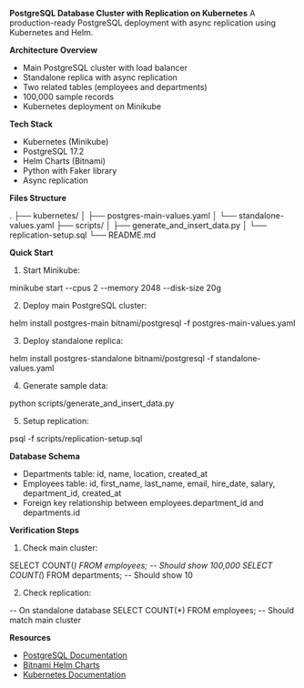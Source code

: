 **PostgreSQL Database Cluster with Replication on Kubernetes**
A production-ready PostgreSQL deployment with async replication using Kubernetes and Helm.

**Architecture Overview**
- Main PostgreSQL cluster with load balancer
- Standalone replica with async replication
- Two related tables (employees and departments)
- 100,000 sample records
- Kubernetes deployment on Minikube

**Tech Stack**
- Kubernetes (Minikube)
- PostgreSQL 17.2
- Helm Charts (Bitnami)
- Python with Faker library
- Async replication

**Files Structure**

.
├── kubernetes/
│   ├── postgres-main-values.yaml
│   └── standalone-values.yaml
├── scripts/
│   ├── generate_and_insert_data.py
│   └── replication-setup.sql
└── README.md


**Quick Start**
1. Start Minikube:

minikube start --cpus 2 --memory 2048 --disk-size 20g


2. Deploy main PostgreSQL cluster:

helm install postgres-main bitnami/postgresql -f postgres-main-values.yaml


3. Deploy standalone replica:

helm install postgres-standalone bitnami/postgresql -f standalone-values.yaml


4. Generate sample data:

python scripts/generate_and_insert_data.py


5. Setup replication:

psql -f scripts/replication-setup.sql

**Database Schema**
- Departments table: id, name, location, created_at
- Employees table: id, first_name, last_name, email, hire_date, salary, department_id, created_at
- Foreign key relationship between employees.department_id and departments.id

**Verification Steps**
1. Check main cluster:

SELECT COUNT(*) FROM employees;  -- Should show 100,000
SELECT COUNT(*) FROM departments;  -- Should show 10


2. Check replication:

-- On standalone database
SELECT COUNT(*) FROM employees;  -- Should match main cluster


**Resources**
- [PostgreSQL Documentation](https://www.postgresql.org/docs/)
- [Bitnami Helm Charts](https://github.com/bitnami/charts)
- [Kubernetes Documentation](https://kubernetes.io/docs/)
